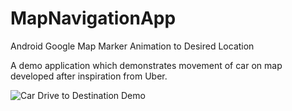 # MapNavigationApp
Android Google Map Marker Animation to Desired Location

A demo application which demonstrates movement of car on map developed after inspiration from Uber.

![Car Drive to Destination Demo](demo/demo.gif)
